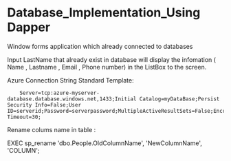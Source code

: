 # Database_Implementation_Using Dapper


Window forms application which already connected to databases


Input LastName that already exist in database will display the infomation ( Name , Lastname , Email , Phone number) in the ListBox to the screen.


Azure Connection String Standard Template: 


		Server=tcp:azure-myserver-database.database.windows.net,1433;Initial Catalog=myDataBase;Persist Security Info=False;User ID=serverid;Password=serverpassword;MultipleActiveResultSets=False;Encrypt=True;TrustServerCertificate=False;Connection Timeout=30;

Rename colums name in table : 

EXEC sp_rename 'dbo.People.OldColumnName', 'NewColumnName', 'COLUMN';
